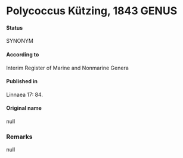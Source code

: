 # Polycoccus Kützing, 1843 GENUS

#### Status
SYNONYM

#### According to
Interim Register of Marine and Nonmarine Genera

#### Published in
Linnaea 17: 84.

#### Original name
null

### Remarks
null